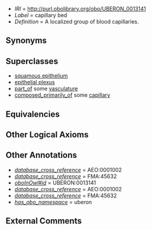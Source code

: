  * *IRI* = http://purl.obolibrary.org/obo/UBERON_0013141
 * *Label* = capillary bed
 * *Definition* = A localized group of blood capillaries.

## Synonyms


## Superclasses

 * [squamous epithelium](../../UBERON/14/UBERON_0006914.md)
 * [epithelial plexus](../../UBERON/02/UBERON_0007502.md)
 * [part_of](../../BFO/50/BFO_0000050.md) some [vasculature](../../UBERON/49/UBERON_0002049.md)
 * [composed_primarily_of](../../UBREL/02/UBREL_0000002.md) some [capillary](../../UBERON/82/UBERON_0001982.md)

## Equivalencies


## Other Logical Axioms


## Other Annotations

 * *[database_cross_reference](../../ef/oboInOwl#hasDbXref.md)* = AEO:0001002
 * *[database_cross_reference](../../ef/oboInOwl#hasDbXref.md)* = FMA:45632
 * *[oboInOwl#id](../../id/oboInOwl#id.md)* = UBERON:0013141
 * *[database_cross_reference](../../ef/oboInOwl#hasDbXref.md)* = AEO:0001002
 * *[database_cross_reference](../../ef/oboInOwl#hasDbXref.md)* = FMA:45632
 * *[has_obo_namespace](../../ce/oboInOwl#hasOBONamespace.md)* = uberon

## External Comments

